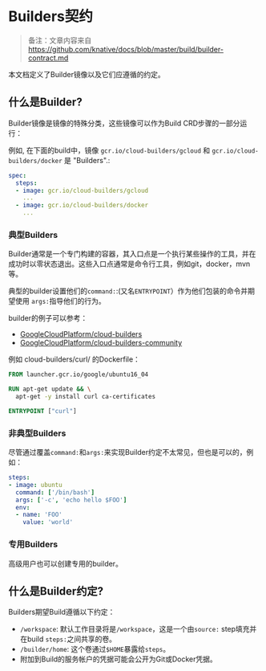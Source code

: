 # Builders契约

> 备注：文章内容来自 https://github.com/knative/docs/blob/master/build/builder-contract.md

本文档定义了Builder镜像以及它们应遵循的约定。

## 什么是Builder?

Builder镜像是镜像的特殊分类，这些镜像可以作为Build CRD步骤的一部分运行：

例如, 在下面的build中，镜像 `gcr.io/cloud-builders/gcloud` 和 `gcr.io/cloud-builders/docker` 是 "Builders".:

```yaml
spec:
  steps:
  - image: gcr.io/cloud-builders/gcloud
    ...
  - image: gcr.io/cloud-builders/docker
    ...
```

### 典型Builders

Builder通常是一个专门构建的容器，其入口点是一个执行某些操作的工具，并在成功时以零状态退出。这些入口点通常是命令行工具，例如git，docker，mvn等。

典型的builder设置他们的`command:`:(又名`ENTRYPOINT`）作为他们包装的命令并期望使用 `args:`指导他们的行为。

builder的例子可以参考：

- [GoogleCloudPlatform/cloud-builders](https://github.com/googlecloudplatform/cloud-builders)
- [GoogleCloudPlatform/cloud-builders-community](https://github.com/googlecloudplatform/cloud-builders-community)

例如 cloud-builders/curl/ 的Dockerfile：

```dockerfile
FROM launcher.gcr.io/google/ubuntu16_04

RUN apt-get update && \
  apt-get -y install curl ca-certificates

ENTRYPOINT ["curl"]
```

### 非典型Builders

尽管通过覆盖`command:`和`args:`来实现Builder约定不太常见，但也是可以的，例如：

```yaml
steps:
- image: ubuntu
  command: ['/bin/bash']
  args: ['-c', 'echo hello $FOO']
  env:
  - name: 'FOO'
    value: 'world'
```

### 专用Builders

高级用户也可以创建专用的builder。


## 什么是Builder约定?

Builders期望Build遵循以下约定：

 * `/workspace`: 默认工作目录将是`/workspace`，这是一个由`source:` step填充并在build `steps:`之间共享的卷。
 * `/builder/home`: 这个卷通过`$HOME`暴露给`steps`。
 * 附加到Build的服务帐户的凭据可能会公开为Git或Docker凭据。

